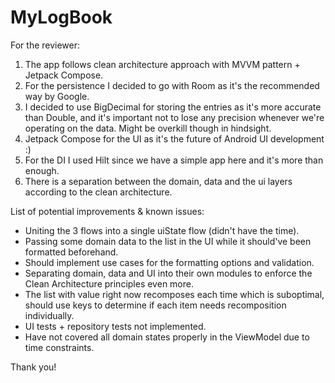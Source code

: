 # MyLogBook

For the reviewer: 

1. The app follows clean architecture approach with MVVM pattern + Jetpack Compose. 
2. For the persistence I decided to go with Room as it's the recommended way by Google.
3. I decided to use BigDecimal for storing the entries as it's more accurate than Double, and it's
important not to lose any precision whenever we're operating on the data. Might be overkill though in 
hindsight.
4. Jetpack Compose for the UI as it's the future of Android UI development :) 
5. For the DI I used Hilt since we have a simple app here and it's more than enough.
6. There is a separation between the domain, data and the ui layers according to the clean architecture.

List of potential improvements & known issues: 

- Uniting the 3 flows into a single uiState flow (didn't have the time).
- Passing some domain data to the list in the UI while it should've been formatted beforehand.
- Should implement use cases for the formatting options and validation.
- Separating domain, data and UI into their own modules to enforce the Clean Architecture principles
 even more.
- The list with value right now recomposes each time which is suboptimal, should use keys to determine 
if each item needs recomposition individually.
- UI tests + repository tests not implemented. 
- Have not covered all domain states properly in the ViewModel due to time constraints.

Thank you!